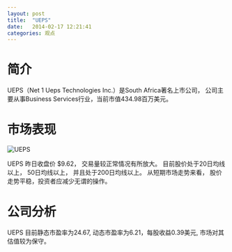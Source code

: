 ```yaml
---
layout: post
title:  "UEPS"
date:   2014-02-17 12:21:41
categories: 观点
---
```


# 简介
UEPS（Net 1 Ueps Technologies Inc.）是South Africa著名上市公司，
公司主要从事Business Services行业，当前市值434.98百万美元。

# 市场表现

![UEPS](http://finviz.com/chart.ashx?t=UEPS&ty=c&ta=1&p=d&s=l)

UEPS 昨日收盘价 $9.62，
交易量较正常情况有所放大。
目前股价处于20日均线以上，
50日均线以上，
并且处于200日均线以上。
从短期市场走势来看，
股价走势平稳，投资者应减少无谓的操作。

# 公司分析
UEPS 目前静态市盈率为24.67, 动态市盈率为6.21，每股收益0.39美元,
市场对其估值较为保守。
